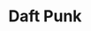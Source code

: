 ---
title: "Daft Punk"
summary: "Daft Punk were a French electronic music duo formed in 1993 in Paris by Thomas Bangalter and Guy-Manuel de Homem-Christo. They achieved popularity in the late 1990s as part of the French house movement, combining elements of house music with funk, disco, techno, rock and synth-pop. They garnered acclaim and commercial success and are regarded as one of the most influential acts in dance music.
Daft Punk formed after their indie rock band, Darlin', disbanded. Their debut studio album, Homework, was released by Virgin Records in 1997 to positive reviews, backed by the singles \"Around the World\" and \"Da Funk\". From 1999, Daft Punk assumed robot personas for public appearances, with helmets, outfits and gloves to disguise their identities; they made few media appearances. They were managed from 1996 to 2008 by Pedro Winter, the head of Ed Banger Records.
Daft Punk's second album, Discovery , had further success, with the hit singles \"One More Time\", \"Digital Love\" and \"Harder, Better, Faster, Stronger\". It became the basis for an animated film, Interstella 5555, supervised by the Japanese artist Leiji Matsumoto. Daft Punk's third album, Human After All , received mixed reviews, though the singles \"Robot Rock\" and \"Technologic\" achieved success in the United Kingdom. Daft Punk directed an avant-garde science-fiction film, Electroma, released in 2006. They toured throughout 2006 and 2007 and released the live album Alive 2007, which won a Grammy Award for Best Electronic/Dance Album; the tour is credited for popularising dance music in North America. Daft Punk composed the score for the 2010 film Tron: Legacy.
In 2013, Daft Punk left Virgin for Columbia Records and released their fourth and final album, Random Access Memories, to acclaim; the lead single, \"Get Lucky\", reached the top 10 in the charts of 27 countries. Random Access Memories won five Grammy Awards in 2014, including Album of the Year and Record of the Year for \"Get Lucky\". In 2016, Daft Punk gained their only number one on the Billboard Hot 100 with \"Starboy\", a collaboration with the Weeknd. In 2015, Rolling Stone ranked them the 12th greatest musical duo of all time. They announced their split in 2021."
slug: "daft-punk"
image: "daft-punk.jpg"
apple_music_artist_url: "None"
wikipedia_url: "https://en.wikipedia.org/wiki/Daft_Punk"
---